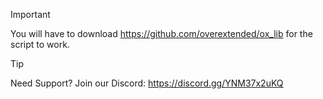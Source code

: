 > [!IMPORTANT]
> You will have to download https://github.com/overextended/ox_lib for the script to work.

> [!TIP]
> Need Support? Join our Discord: https://discord.gg/YNM37x2uKQ
